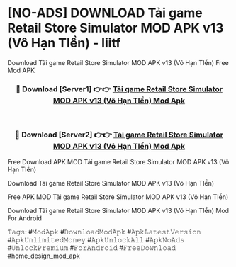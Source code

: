 # [NO-ADS] DOWNLOAD Tải game Retail Store Simulator MOD APK v13 (Vô Hạn TIền) - liitf
Download Tải game Retail Store Simulator MOD APK v13 (Vô Hạn TIền) Free Mod APK

<div align="center">
<h3>🔴 Download [Server1] 👉👉 <a href="https://apk-comot.site?title=Tải_game_Retail_Store_Simulator_MOD_APK_v13_(Vô_Hạn_TIền)">Tải game Retail Store Simulator MOD APK v13 (Vô Hạn TIền) Mod Apk</a></h3><br>

<h3>🔴 Download [Server2] 👉👉 <a href="https://apk-comot.site?title=Tải_game_Retail_Store_Simulator_MOD_APK_v13_(Vô_Hạn_TIền)">Tải game Retail Store Simulator MOD APK v13 (Vô Hạn TIền) Mod Apk</a></h3>
</div>


Free Download APK MOD Tải game Retail Store Simulator MOD APK v13 (Vô Hạn TIền)

Download Tải game Retail Store Simulator MOD APK v13 (Vô Hạn TIền) 

Free APK MOD Tải game Retail Store Simulator MOD APK v13 (Vô Hạn TIền) 

Download Tải game Retail Store Simulator MOD APK v13 (Vô Hạn TIền) Mod For Android

𝚃𝚊𝚐𝚜: #𝙼𝚘𝚍𝙰𝚙𝚔 #𝙳𝚘𝚠𝚗𝚕𝚘𝚊𝚍𝙼𝚘𝚍𝙰𝚙𝚔 #𝙰𝚙𝚔𝙻𝚊𝚝𝚎𝚜𝚝𝚅𝚎𝚛𝚜𝚒𝚘𝚗 #𝙰𝚙𝚔𝚄𝚗𝚕𝚒𝚖𝚒𝚝𝚎𝚍𝙼𝚘𝚗𝚎𝚢 #𝙰𝚙𝚔𝚄𝚗𝚕𝚘𝚌𝚔𝙰𝚕𝚕 #𝙰𝚙𝚔𝙽𝚘𝙰𝚍𝚜 #𝚄𝚗𝚕𝚘𝚌𝚔𝙿𝚛𝚎𝚖𝚒𝚞𝚖 #𝙵𝚘𝚛𝙰𝚗𝚍𝚛𝚘𝚒𝚍 #𝙵𝚛𝚎𝚎𝙳𝚘𝚠𝚗𝚕𝚘𝚊𝚍 #home_design_mod_apk